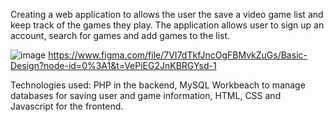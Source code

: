 Creating a web application to allows the user the save a video game list and keep track of the games they play. The application allows user to sign up an account, search for games and add games to the list.

![image](https://github.com/SuperJunlw/Rocket-Game-List/assets/89228133/f6b20efa-6c94-4bc7-83ba-71f02f47d892)
https://www.figma.com/file/7VI7dTkfJncOgFBMvkZuGs/Basic-Design?node-id=0%3A1&t=VePiEG2JnKBRGYsd-1

Technologies used: PHP in the backend, MySQL Workbeach to manage databases for saving user and game information, HTML, CSS and Javascript for the frontend.
